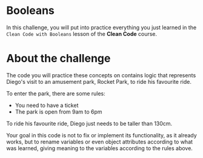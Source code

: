 # Booleans

In this challenge, you will put into practice everything you just learned in the `Clean Code with Booleans` lesson of the **Clean Code** course.

# About the challenge

The code you will practice these concepts on contains logic that represents Diego's visit to an amusement park, Rocket Park, to ride his favourite ride.

To enter the park, there are some rules:

- You need to have a ticket
- The park is open from 9am to 6pm

To ride his favourite ride, Diego just needs to be taller than 130cm.

Your goal in this code is not to fix or implement its functionality, as it already works, but to rename variables or even object attributes according to what was learned, giving meaning to the variables according to the rules above.
